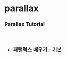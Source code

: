# parallax

<h3>Parallax Tutorial<h3><br>
  <ul>
    <li>
      <a href="ciellapluie.github.io/parallax_basic/parallax01.html">패럴럭스 배우기 - 기본</a>
    </li>
  </ul>
